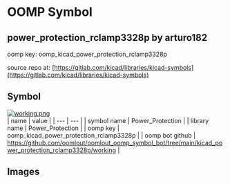 # OOMP Symbol  
## power_protection_rclamp3328p  by arturo182  
  
oomp key: oomp_kicad_power_protection_rclamp3328p  
  
source repo at: [https://gitlab.com/kicad/libraries/kicad-symbols](https://gitlab.com/kicad/libraries/kicad-symbols)  
## Symbol  
  
[![working.png](working_600.png)](working.png)  
| name | value | 
| --- | --- | 
| symbol name | Power_Protection | 
| library name | Power_Protection | 
| oomp key | oomp_kicad_power_protection_rclamp3328p | 
| oomp bot github | https://github.com/oomlout/oomlout_oomp_symbol_bot/tree/main/kicad_power_protection_rclamp3328p/working | 
## Images  
